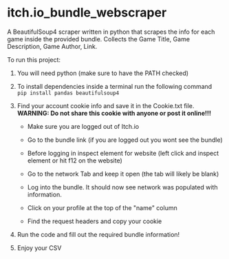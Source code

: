 # itch.io_bundle_webscraper

A BeautifulSoup4 scraper written in python that scrapes the info for each game inside the provided bundle. 
Collects the Game Title, Game Description, Game Author, Link.

To run this project:

1. You will need python (make sure to have the PATH checked) 

2. To install dependencies inside a terminal run the following command  
    `pip install pandas beautifulsoup4`


3. Find your account cookie info and save it in the Cookie.txt file.
**WARNING: Do not share this cookie with anyone or post it online!!!**
    - Make sure you are logged out of Itch.io

    - Go to the bundle link (if you are logged out you wont see the bundle)

    - Before logging in inspect element for website (left click and inspect element or hit f12 on the website)

    - Go to the network Tab and keep it open (the tab will likely be blank)

    - Log into the bundle. It should now see network was populated with information. 

    - Click on your profile at the top of the "name" column 

    - Find the request headers and copy your cookie

4. Run the code and fill out the required bundle information! 

5. Enjoy your CSV
